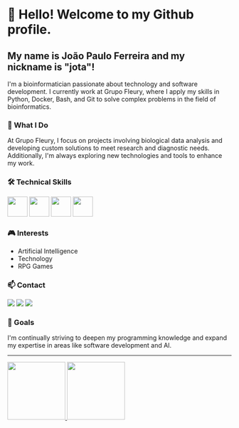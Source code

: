 # 👋 Hello! Welcome to my Github profile.

## My name is João Paulo Ferreira and my nickname is "jota"!

I'm a bioinformatician passionate about technology and software development. I currently work at Grupo Fleury, where I apply my skills in Python, Docker, Bash, and Git to solve complex problems in the field of bioinformatics.

### 🚀 What I Do

At Grupo Fleury, I focus on projects involving biological data analysis and developing custom solutions to meet research and diagnostic needs. Additionally, I'm always exploring new technologies and tools to enhance my work.

### 🛠️ Technical Skills


<img loading="lazy" src="https://cdn.jsdelivr.net/gh/devicons/devicon@latest/icons/python/python-original.svg" width="45" height="45"/> <img loading="lazy" src="https://cdn.jsdelivr.net/gh/devicons/devicon@latest/icons/git/git-original.svg" width="45" height="45"/> <img loading="lazy" src="https://cdn.jsdelivr.net/gh/devicons/devicon@latest/icons/docker/docker-plain.svg" width="45" height="45"/> <img loading="lazy" src="https://cdn.jsdelivr.net/gh/devicons/devicon@latest/icons/bash/bash-original.svg" width="45" height="45"/>


### 🎮 Interests

- Artificial Intelligence
- Technology
- RPG Games

### 📫 Contact

<div>
<a href="https://www.instagram.com/ojpferreira" target="_blank"><img loading="lazy" src="https://img.shields.io/badge/-Instagram-%23E4405F?style=for-the-badge&logo=instagram&logoColor=white" target="_blank"></a>
<a href = "mailto:contato@jpferreira.jota@gmail.com"><img loading="lazy" src="https://img.shields.io/badge/Gmail-D14836?style=for-the-badge&logo=gmail&logoColor=white" target="_blank"></a>
<a href="https://www.linkedin.com/br/jpcferreira" target="_blank"><img loading="lazy" src="https://img.shields.io/badge/-LinkedIn-%230077B5?style=for-the-badge&logo=linkedin&logoColor=white" target="_blank"></a>   
</div>

### 🎯 Goals

I'm continually striving to deepen my programming knowledge and expand my expertise in areas like software development and AI.

---

<div>
<a href="https://github.com/biojpferreira">
<img loading="lazy" height="130em" src="https://github-readme-stats.vercel.app/api/top-langs/?username=biojpferreira&layout=compact&langs_count=7&theme=dracula"/>
<img loading="lazy" height="130em" src="https://github-readme-stats.vercel.app/api?username=biojpferreira&show_icons=true&theme=dracula&include_all_commits=true&count_private=true"/>
</div>
